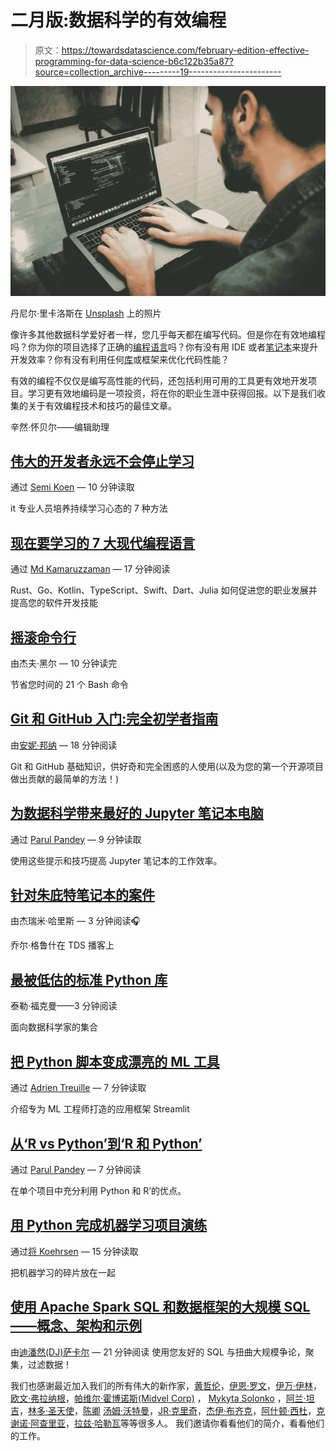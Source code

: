 # 二月版:数据科学的有效编程

> 原文：<https://towardsdatascience.com/february-edition-effective-programming-for-data-science-b6c122b35a87?source=collection_archive---------19----------------------->

![](img/27f4ce984fcd694264ca92923bc70e0e.png)

丹尼尔·里卡洛斯在 [Unsplash](https://unsplash.com/?utm_source=unsplash&utm_medium=referral&utm_content=creditCopyText) 上的照片

像许多其他数据科学爱好者一样，您几乎每天都在编写代码。但是你在有效地编程吗？你为你的项目选择了正确的[编程语言](/programming-languages-for-data-scientists-afde2eaf5cc5)吗？你有没有用 IDE 或者[笔记本](/bringing-the-best-out-of-jupyter-notebooks-for-data-science-f0871519ca29)来提升开发效率？你有没有利用任何[库](/the-most-undervalued-standard-python-library-14021632f692)或框架来优化代码性能？

有效的编程不仅仅是编写高性能的代码，还包括利用可用的工具更有效地开发项目。学习更有效地编码是一项投资，将在你的职业生涯中获得回报。以下是我们收集的关于有效编程技术和技巧的最佳文章。

辛然·怀贝尔——编辑助理

## [伟大的开发者永远不会停止学习](/great-developers-never-stop-learning-77b9ce867eac)

通过 [Semi Koen](https://medium.com/u/aabf98f9b9a?source=post_page-----b6c122b35a87--------------------------------) — 10 分钟读取

it 专业人员培养持续学习心态的 7 种方法

## [现在要学习的 7 大现代编程语言](/top-7-modern-programming-language-to-learn-now-156863bd1eec)

通过 [Md Kamaruzzaman](https://medium.com/u/df4b39a6f082?source=post_page-----b6c122b35a87--------------------------------) — 17 分钟阅读

Rust、Go、Kotlin、TypeScript、Swift、Dart、Julia 如何促进您的职业发展并提高您的软件开发技能

## [摇滚命令行](/rock-the-command-line-52c4b2ea34b7)

由杰夫·黑尔 — 10 分钟读完

节省您时间的 21 个 Bash 命令

## [Git 和 GitHub 入门:完全初学者指南](/getting-started-with-git-and-github-6fcd0f2d4ac6)

由[安妮·邦纳](https://medium.com/u/a71060a2ef24?source=post_page-----b6c122b35a87--------------------------------) — 18 分钟阅读

Git 和 GitHub 基础知识，供好奇和完全困惑的人使用(以及为您的第一个开源项目做出贡献的最简单的方法！)

## [为数据科学带来最好的 Jupyter 笔记本电脑](/bringing-the-best-out-of-jupyter-notebooks-for-data-science-f0871519ca29)

通过 [Parul Pandey](https://medium.com/u/7053de462a28?source=post_page-----b6c122b35a87--------------------------------) — 9 分钟读取

使用这些提示和技巧提高 Jupyter 笔记本的工作效率。

## [针对朱庇特笔记本的案件](/the-case-against-the-jupyter-notebook-d4da17e97243)

由杰瑞米·哈里斯 — 3 分钟阅读🎧

乔尔·格鲁什在 TDS 播客上

## [最被低估的标准 Python 库](/the-most-undervalued-standard-python-library-14021632f692)

泰勒·福克曼——3 分钟阅读

面向数据科学家的集合

## [把 Python 脚本变成漂亮的 ML 工具](/coding-ml-tools-like-you-code-ml-models-ddba3357eace)

通过 [Adrien Treuille](https://medium.com/u/39dfc90d7a34?source=post_page-----b6c122b35a87--------------------------------) — 7 分钟读取

介绍专为 ML 工程师打造的应用框架 Streamlit

## [从‘R vs Python’到‘R 和 Python’](/from-r-vs-python-to-r-and-python-aa25db33ce17)

通过 [Parul Pandey](https://medium.com/u/7053de462a28?source=post_page-----b6c122b35a87--------------------------------) — 7 分钟阅读

在单个项目中充分利用 Python 和 R’的优点。

## [用 Python 完成机器学习项目演练](/a-complete-machine-learning-walk-through-in-python-part-one-c62152f39420)

通过[将 Koehrsen](https://medium.com/u/e2f299e30cb9?source=post_page-----b6c122b35a87--------------------------------) — 15 分钟读取

把机器学习的碎片放在一起

## [使用 Apache Spark SQL 和数据框架的大规模 SQL——概念、架构和示例](/sql-at-scale-with-apache-spark-sql-and-dataframes-concepts-architecture-and-examples-c567853a702f)

由[迪潘然(DJ)萨卡尔](https://medium.com/u/6278d12b0682?source=post_page-----b6c122b35a87--------------------------------) — 21 分钟阅读
使用您友好的 SQL 与扭曲大规模争论，聚集，过滤数据！

我们也感谢最近加入我们的所有伟大的新作家，[黄哲伦](https://medium.com/u/964fe0870229?source=post_page-----b6c122b35a87--------------------------------)，[伊恩·罗文](https://medium.com/u/6393b60926c5?source=post_page-----b6c122b35a87--------------------------------)，[伊万·伊林](https://medium.com/u/4a0803226977?source=post_page-----b6c122b35a87--------------------------------)，[欧文·弗拉纳根](https://medium.com/u/70f8d5f1ca3d?source=post_page-----b6c122b35a87--------------------------------)，[帕维尔·霍博诺斯(Midvel Corp)](https://medium.com/u/7154b5bfb5f6?source=post_page-----b6c122b35a87--------------------------------) ， [Mykyta Solonko](https://medium.com/u/fe4b70c28b97?source=post_page-----b6c122b35a87--------------------------------) ，[阿兰·坦吉](https://medium.com/u/95f2427cc046?source=post_page-----b6c122b35a87--------------------------------)，[林多·圣天使](https://medium.com/u/e03a0010d87d?source=post_page-----b6c122b35a87--------------------------------)，[陈卿](https://medium.com/u/baf0bb437832?source=post_page-----b6c122b35a87--------------------------------) [汤姆·沃特曼](https://medium.com/u/26a3909adc91?source=post_page-----b6c122b35a87--------------------------------)，[JR·克里奇](https://medium.com/u/612d3a26f7?source=post_page-----b6c122b35a87--------------------------------)，[杰伊·布齐克](https://medium.com/u/46656044e366?source=post_page-----b6c122b35a87--------------------------------)，[阿什顿·西杜](https://medium.com/u/3741d07914b3?source=post_page-----b6c122b35a87--------------------------------)，[克谢诺·阿查里亚](https://medium.com/u/733dca2e90a4?source=post_page-----b6c122b35a87--------------------------------)，[拉兹·哈勒瓦](https://medium.com/u/4f915c067327?source=post_page-----b6c122b35a87--------------------------------)等等很多人。 我们邀请你看看他们的简介，看看他们的工作。